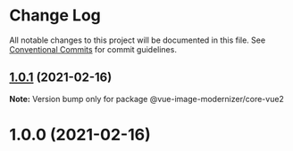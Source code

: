 # Change Log

All notable changes to this project will be documented in this file.
See [Conventional Commits](https://conventionalcommits.org) for commit guidelines.

## [1.0.1](https://github.com/Calvin-LL/vue-image-modernizer/compare/@vue-image-modernizer/core-vue2@1.0.0...@vue-image-modernizer/core-vue2@1.0.1) (2021-02-16)

**Note:** Version bump only for package @vue-image-modernizer/core-vue2

# 1.0.0 (2021-02-16)
